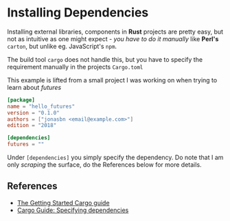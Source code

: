# Installing Dependencies

Installing external libraries, components in **Rust** projects are pretty easy, but not as intuitive as one might expect - _you have to do it manually_ like **Perl's** `carton`, but unlike eg. JavaScript's `npm`.

The build tool `cargo` does not handle this, but you have to specify the requirement manually in the projects `Cargo.toml`

This example is lifted from a small project I was working on when trying to learn about _futures_

```toml
[package]
name = "hello_futures"
version = "0.1.0"
authors = ["jonasbn <email@example.com>"]
edition = "2018"

[dependencies]
futures = ""
```

Under `[dependencies]` you simply specify the dependency. Do note that I am only _scraping_ the surface, do the References below for more details.

## References

- [The Getting Started Cargo guide](https://doc.rust-lang.org/cargo/guide/)
- [Cargo Guide: Specifying dependencies](https://doc.rust-lang.org/cargo/reference/specifying-dependencies.html)
